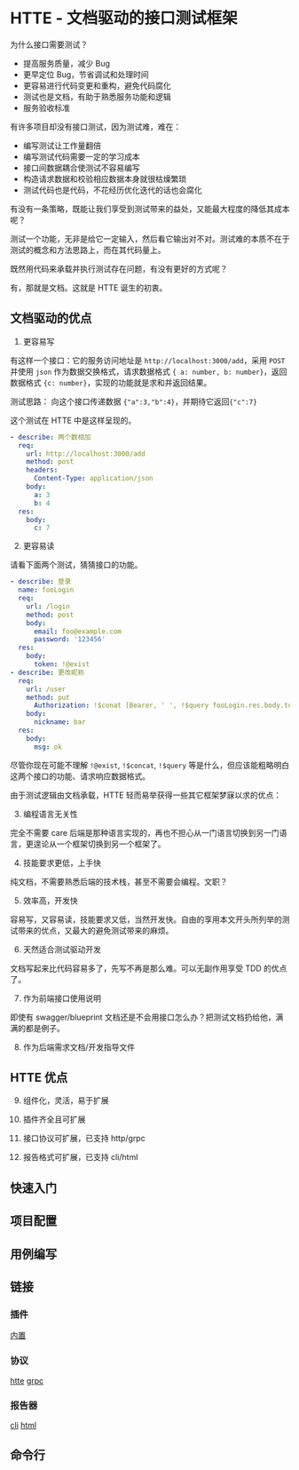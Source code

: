 # HTTE - 文档驱动的接口测试框架

为什么接口需要测试？
- 提高服务质量，减少 Bug
- 更早定位 Bug，节省调试和处理时间
- 更容易进行代码变更和重构，避免代码腐化
- 测试也是文档，有助于熟悉服务功能和逻辑
- 服务验收标准

有许多项目却没有接口测试，因为测试难，难在：
- 编写测试让工作量翻倍
- 编写测试代码需要一定的学习成本
- 接口间数据耦合使测试不容易编写
- 构造请求数据和校验相应数据本身就很枯燥繁琐
- 测试代码也是代码，不花经历优化迭代的话也会腐化

有没有一条策略，既能让我们享受到测试带来的益处，又能最大程度的降低其成本呢？

测试一个功能，无非是给它一定输入，然后看它输出对不对。测试难的本质不在于测试的概念和方法思路上，而在其代码量上。

既然用代码来承载并执行测试存在问题，有没有更好的方式呢？

有，那就是文档。这就是 HTTE 诞生的初衷。

## 文档驱动的优点

1. 更容易写

有这样一个接口：它的服务访问地址是 `http://localhost:3000/add`，采用 `POST` 并使用 `json` 作为数据交换格式，请求数据格式 `{ a: number, b: number}`，返回数据格式 `{c: number}`，实现的功能就是求和并返回结果。

测试思路： 向这个接口传递数据 `{"a":3,"b":4}`，并期待它返回`{"c":7}`

这个测试在 HTTE 中是这样呈现的。

```yaml
- describe: 两个数相加
  req:
    url: http://localhost:3000/add
    method: post
    headers:
      Content-Type: application/json
    body:
      a: 3
      b: 4
  res:
    body:
      c: 7
```

2. 更容易读

请看下面两个测试，猜猜接口的功能。

```yaml
- describe: 登录
  name: fooLogin
  req:
    url: /login
    method: post
    body:
      email: foo@example.com
      password: '123456'
  res:
    body:
      token: !@exist
- describe: 更改昵称
  req:
    url: /user
    method: put
      Authorization: !$conat [Bearer, ' ', !$query fooLogin.res.body.token]
    body:
      nickname: bar
  res:
    body:
      msg: ok
```

尽管你现在可能不理解 `!@exist`, `!$concat`, `!$query` 等是什么，但应该能粗略明白这两个接口的功能、请求响应数据格式。

由于测试逻辑由文档承载，HTTE 轻而易举获得一些其它框架梦寐以求的优点：

3. 编程语言无关性

完全不需要 care 后端是那种语言实现的，再也不担心从一门语言切换到另一门语言，更遑论从一个框架切换到另一个框架了。

4. 技能要求更低，上手快

纯文档，不需要熟悉后端的技术栈，甚至不需要会编程。文职？

5. 效率高，开发快

容易写，又容易读，技能要求又低，当然开发快。自由的享用本文开头所列举的测试带来的优点，又最大的避免测试带来的麻烦。

6. 天然适合测试驱动开发

文档写起来比代码容易多了，先写不再是那么难。可以无副作用享受 TDD 的优点了。

7. 作为前端接口使用说明

即使有 swagger/blueprint 文档还是不会用接口怎么办？把测试文档扔给他，满满的都是例子。

8. 作为后端需求文档/开发指导文件


## HTTE 优点

9. 组件化，灵活，易于扩展

10. 插件齐全且可扩展 

11. 接口协议可扩展，已支持 http/grpc

12. 报告格式可扩展，已支持 cli/html

## 快速入门

## 项目配置

## 用例编写

## 链接

### 插件

[内置](./packages/htte-plugin-builtin)

### 协议

[htte](./packages/htte-client-http)
[grpc](./packages/htte-client-grpc)

### 报告器

[cli](./packages/htte-reporter-cli)
[html](./packages/htte-reporter-html)

## 命令行